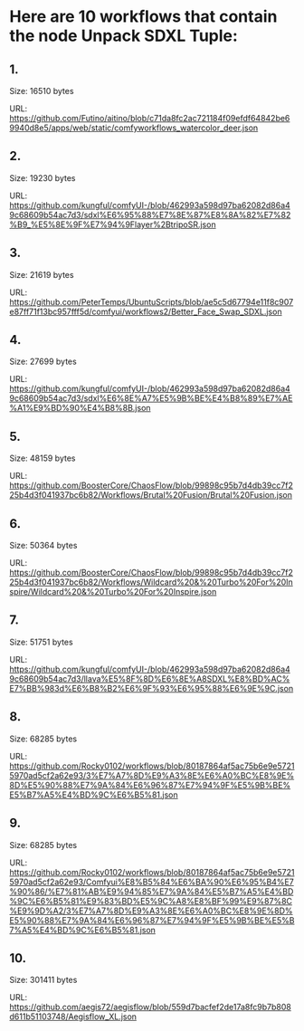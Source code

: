 # Here are 10 workflows that contain the node Unpack SDXL Tuple:

## 1. 

Size: 16510 bytes

URL: https://github.com/Futino/aitino/blob/c71da8fc2ac721184f09efdf64842be69940d8e5/apps/web/static/comfyworkflows_watercolor_deer.json

## 2. 

Size: 19230 bytes

URL: https://github.com/kungful/comfyUI-/blob/462993a598d97ba62082d86a49c68609b54ac7d3/sdxl%E6%95%88%E7%8E%87%E8%8A%82%E7%82%B9_%E5%8E%9F%E7%94%9Flayer%2BtripoSR.json

## 3. 

Size: 21619 bytes

URL: https://github.com/PeterTemps/UbuntuScripts/blob/ae5c5d67794e11f8c907e87ff71f13bc957fff5d/comfyui/workflows2/Better_Face_Swap_SDXL.json

## 4. 

Size: 27699 bytes

URL: https://github.com/kungful/comfyUI-/blob/462993a598d97ba62082d86a49c68609b54ac7d3/sdxl%E6%8E%A7%E5%9B%BE%E4%B8%89%E7%AE%A1%E9%BD%90%E4%B8%8B.json

## 5. 

Size: 48159 bytes

URL: https://github.com/BoosterCore/ChaosFlow/blob/99898c95b7d4db39cc7f225b4d3f041937bc6b82/Workflows/Brutal%20Fusion/Brutal%20Fusion.json

## 6. 

Size: 50364 bytes

URL: https://github.com/BoosterCore/ChaosFlow/blob/99898c95b7d4db39cc7f225b4d3f041937bc6b82/Workflows/Wildcard%20&%20Turbo%20For%20Inspire/Wildcard%20&%20Turbo%20For%20Inspire.json

## 7. 

Size: 51751 bytes

URL: https://github.com/kungful/comfyUI-/blob/462993a598d97ba62082d86a49c68609b54ac7d3/llava%E5%8F%8D%E6%8E%A8SDXL%E8%BD%AC%E7%BB%983d%E6%B8%B2%E6%9F%93%E6%95%88%E6%9E%9C.json

## 8. 

Size: 68285 bytes

URL: https://github.com/Rocky0102/workflows/blob/80187864af5ac75b6e9e57215970ad5cf2a62e93/3%E7%A7%8D%E9%A3%8E%E6%A0%BC%E8%9E%8D%E5%90%88%E7%9A%84%E6%96%87%E7%94%9F%E5%9B%BE%E5%B7%A5%E4%BD%9C%E6%B5%81.json

## 9. 

Size: 68285 bytes

URL: https://github.com/Rocky0102/workflows/blob/80187864af5ac75b6e9e57215970ad5cf2a62e93/Comfyui%E8%B5%84%E6%BA%90%E6%95%B4%E7%90%86/%E7%81%AB%E9%94%85%E7%9A%84%E5%B7%A5%E4%BD%9C%E6%B5%81%E9%83%BD%E5%9C%A8%E8%BF%99%E9%87%8C%E9%9D%A2/3%E7%A7%8D%E9%A3%8E%E6%A0%BC%E8%9E%8D%E5%90%88%E7%9A%84%E6%96%87%E7%94%9F%E5%9B%BE%E5%B7%A5%E4%BD%9C%E6%B5%81.json

## 10. 

Size: 301411 bytes

URL: https://github.com/aegis72/aegisflow/blob/559d7bacfef2de17a8fc9b7b808d611b51103748/Aegisflow_XL.json

